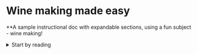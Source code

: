 # Wine making made easy

**A sample instructional doc with expandable sections, using a fun subject - wine making!

<details><summary>Start by reading</summary>
<p>
There are many resources available for new winemakers.  Suggested reading:
</p>
</details>
